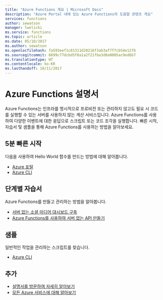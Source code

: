 ```yaml
---
title: "Azure Functions 개요 | Microsoft Docs"
description: "Azure Portal 내에 있는 Azure Functions의 도움말 콘텐츠 개요"
services: functions
author: sewatson
manager: lwelicki
ms.service: functions
ms.topic: article
ms.date: 05/10/2017
ms.author: sewatson
ms.openlocfilehash: fa593eef1c01311d20216f3ab3af7ffcb54e12f6
ms.sourcegitcommit: 6699c77dcbd5f8a1a2f21fba3d0a0005ac9ed6b7
ms.translationtype: HT
ms.contentlocale: ko-KR
ms.lasthandoff: 10/11/2017
---
```

# <a name="azure-functions-documentation"></a>Azure Functions 설명서

Azure Functions는 인프라를 명시적으로 프로비전 또는 관리하지 않고도 필요 시 코드를 실행할 수 있는 서버를 사용하지 않는 계산 서비스입니다. Azure Functions를 사용하여 다양한 이벤트에 대한 응답으로 스크립트 또는 코드 조각을 실행합니다. 빠른 시작, 자습서 및 샘플을 통해 Azure Functions를 사용하는 방법을 알아보세요.

## <a name="5-minute-quickstarts"></a>5분 빠른 시작

다음을 사용하여 Hello World 함수를 만드는 방법에 대해 알아봅니다.

- [Azure 포털](/azure/azure-functions/functions-create-first-azure-function)
- [Azure CLI](/azure/azure-functions/functions-create-first-azure-function-azure-cli)

## <a name="step-by-step-tutorials"></a>단계별 자습서

Azure Functions를 만들고 관리하는 방법을 알아봅니다.

- [서버 없는 소셜 미디어 대시보드 구축](/azure/azure-functions/functions-twitter-email)
- [Azure Functions를 사용하여 서버 없는 API 만들기](/azure/azure-functions/functions-create-serverless-api)

## <a name="samples"></a>샘플

일반적인 작업을 관리하는 스크립트를 찾습니다.

- [Azure CLI](/azure/azure-functions/functions-cli-samples)

## <a name="more"></a>추가

- [설명서를 방문하여 자세히 알아보기](/azure/app-functions/index)
- [모든 Azure 서비스에 대해 알아보기](https://aka.ms/j3wr7y)